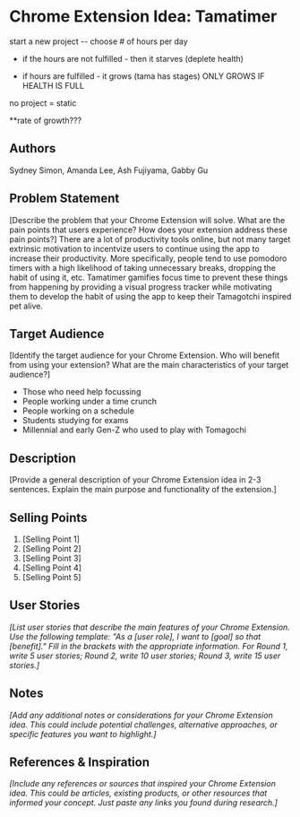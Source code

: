 # Chrome Extension Idea: Tamatimer

start a new project -- choose # of hours per day

* if the hours are not fulfilled - then it starves (deplete health)
  
* if hours are fulfilled - it grows (tama has stages) ONLY GROWS IF HEALTH IS FULL
  
no project = static

**rate of growth???

## Authors

Sydney Simon, Amanda Lee, Ash Fujiyama, Gabby Gu

## Problem Statement

[Describe the problem that your Chrome Extension will solve. What are the pain points that users experience? How does your extension address these pain points?]
There are a lot of productivity tools online, but not many target extrinsic motivation to incentvize users to continue using the app to increase their productivity. More specifically, people tend to use pomodoro timers with a high likelihood of taking unnecessary breaks, dropping the habit of using it, etc. Tamatimer gamifies focus time to prevent these things from happening by providing a visual progress tracker while motivating them to develop the habit of using the app to keep their Tamagotchi inspired pet alive.

## Target Audience

[Identify the target audience for your Chrome Extension. Who will benefit from using your extension? What are the main characteristics of your target audience?]
* Those who need help focussing 
* People working under a time crunch 
* People working on a schedule 
* Students studying for exams 
* Millennial and early Gen-Z who used to play with Tomagochi 


## Description

[Provide a general description of your Chrome Extension idea in 2-3 sentences. Explain the main purpose and functionality of the extension.]

## Selling Points

1. [Selling Point 1]
2. [Selling Point 2]
3. [Selling Point 3]
4. [Selling Point 4]
5. [Selling Point 5]

## User Stories

_[List user stories that describe the main features of your Chrome Extension. Use the following template: "As a [user role], I want to [goal] so that [benefit]." Fill in the brackets with the appropriate information. For Round 1, write 5 user stories; Round 2, write 10 user stories; Round 3, write 15 user stories.]_

## Notes

_[Add any additional notes or considerations for your Chrome Extension idea. This could include potential challenges, alternative approaches, or specific features you want to highlight.]_

## References & Inspiration

_[Include any references or sources that inspired your Chrome Extension idea. This could be articles, existing products, or other resources that informed your concept. Just paste any links you found during research.]_
